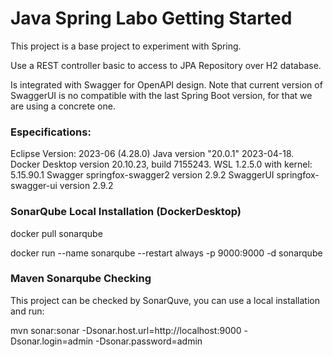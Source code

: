 # Java Spring Labo Getting Started

This project is a base project to experiment with Spring.

Use a REST controller basic to access to JPA Repository over H2 database.

Is integrated with Swagger for OpenAPI design. Note that current version of SwaggerUI is no compatible with the last Spring Boot version, for that we are using a concrete one.

### Especifications:

Eclipse Version: 2023-06 (4.28.0)
Java version "20.0.1" 2023-04-18.
Docker Desktop version 20.10.23, build 7155243.
WSL 1.2.5.0 with kernel: 5.15.90.1
Swagger springfox-swagger2 version 2.9.2
SwaggerUI springfox-swagger-ui version 2.9.2

### SonarQube Local Installation (DockerDesktop)

docker pull sonarqube

docker run --name sonarqube --restart always -p 9000:9000 -d sonarqube

### Maven Sonarqube Checking

This project can be checked by SonarQuve, you can use a local installation and run:

mvn sonar:sonar -Dsonar.host.url=http://localhost:9000 -Dsonar.login=admin -Dsonar.password=admin